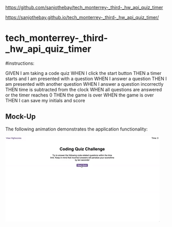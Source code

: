 https://github.com/sanjothebay/tech_monterrey-_third-_hw_api_quiz_timer

https://sanjothebay.github.io/tech_monterrey-_third-_hw_api_quiz_timer/

# tech_monterrey-_third-_hw_api_quiz_timer


#instructions:

GIVEN I am taking a code quiz
WHEN I click the start button
THEN a timer starts and I am presented with a question
WHEN I answer a question
THEN I am presented with another question
WHEN I answer a question incorrectly
THEN time is subtracted from the clock
WHEN all questions are answered or the timer reaches 0
THEN the game is over
WHEN the game is over
THEN I can save my initials and score



## Mock-Up

The following animation demonstrates the application functionality:

![code quiz](./Assets/04-web-apis-homework-demo.gif)

